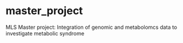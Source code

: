 # master_project

MLS Master project: Integration of genomic and metabolomcs data to investigate metabolic syndrome
